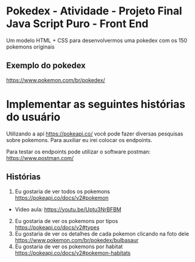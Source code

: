 # Pokedex - Atividade - Projeto Final Java Script Puro - Front End
Um modelo HTML + CSS para desenvolvermos uma pokedex com os 150 pokemons originais

## Exemplo do pokedex  
https://www.pokemon.com/br/pokedex/

# Implementar as seguintes histórias do usuário

Utilizando a api https://pokeapi.co/ você pode fazer diversas pesquisas sobre pokemons. Para auxiliar eu irei colocar os endpoints.

Para testar os endpoints pode utilizar o software postman: https://www.postman.com/

## Histórias

1. Eu gostaria de ver todos os pokemons https://pokeapi.co/docs/v2#pokemon
  - Video aula: https://youtu.be/Uptu3NrBFBM
2. Eu gostaria de ver os pokemons por tipos https://pokeapi.co/docs/v2#types
3. Eu gostaria de ver os detalhes de cada pokemon clicando na foto dele https://www.pokemon.com/br/pokedex/bulbasaur
4. Eu gostaria de ver os pokemons por habitat https://pokeapi.co/docs/v2#pokemon-habitats
